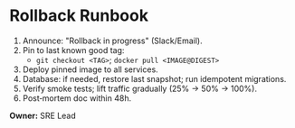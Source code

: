 
# Rollback Runbook

1. Announce: "Rollback in progress" (Slack/Email).
2. Pin to last known good tag:
   - `git checkout <TAG>`; `docker pull <IMAGE@DIGEST>`
3. Deploy pinned image to all services.
4. Database: if needed, restore last snapshot; run idempotent migrations.
5. Verify smoke tests; lift traffic gradually (25% → 50% → 100%).
6. Post‑mortem doc within 48h.

**Owner:** SRE Lead
